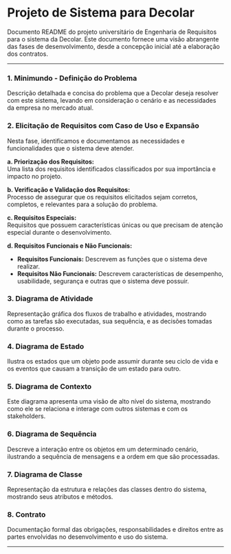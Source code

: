 # Projeto de Sistema para Decolar

Documento README do projeto universitário de Engenharia de Requisitos para o sistema da Decolar. Este documento fornece uma visão abrangente das fases de desenvolvimento, desde a concepção inicial até a elaboração dos contratos.

---

### 1. Minimundo - Definição do Problema
Descrição detalhada e concisa do problema que a Decolar deseja resolver com este sistema, levando em consideração o cenário e as necessidades da empresa no mercado atual.

### 2. Elicitação de Requisitos com Caso de Uso e Expansão
Nesta fase, identificamos e documentamos as necessidades e funcionalidades que o sistema deve atender.

   **a. Priorização dos Requisitos:**  
   Uma lista dos requisitos identificados classificados por sua importância e impacto no projeto.

   **b. Verificação e Validação dos Requisitos:**  
   Processo de assegurar que os requisitos elicitados sejam corretos, completos, e relevantes para a solução do problema.

   **c. Requisitos Especiais:**  
   Requisitos que possuem características únicas ou que precisam de atenção especial durante o desenvolvimento.

   **d. Requisitos Funcionais e Não Funcionais:**  
   - **Requisitos Funcionais:** Descrevem as funções que o sistema deve realizar.
   - **Requisitos Não Funcionais:** Descrevem características de desempenho, usabilidade, segurança e outras que o sistema deve possuir.

### 3. Diagrama de Atividade
Representação gráfica dos fluxos de trabalho e atividades, mostrando como as tarefas são executadas, sua sequência, e as decisões tomadas durante o processo.

### 4. Diagrama de Estado
Ilustra os estados que um objeto pode assumir durante seu ciclo de vida e os eventos que causam a transição de um estado para outro.

### 5. Diagrama de Contexto
Este diagrama apresenta uma visão de alto nível do sistema, mostrando como ele se relaciona e interage com outros sistemas e com os stakeholders.

### 6. Diagrama de Sequência
Descreve a interação entre os objetos em um determinado cenário, ilustrando a sequência de mensagens e a ordem em que são processadas.

### 7. Diagrama de Classe
Representação da estrutura e relações das classes dentro do sistema, mostrando seus atributos e métodos.

### 8. Contrato
Documentação formal das obrigações, responsabilidades e direitos entre as partes envolvidas no desenvolvimento e uso do sistema.

---
